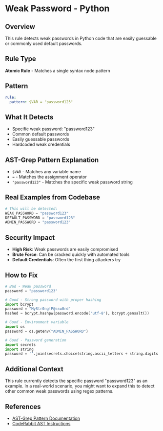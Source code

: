 # Weak Password - Python

## Overview
This rule detects weak passwords in Python code that are easily guessable or commonly used default passwords.

## Rule Type
**Atomic Rule** - Matches a single syntax node pattern

## Pattern
```yaml
rule:
  pattern: $VAR = "password123"
```

## What It Detects
- Specific weak password: "password123"
- Common default passwords
- Easily guessable passwords
- Hardcoded weak credentials

## AST-Grep Pattern Explanation
- `$VAR` - Matches any variable name
- `=` - Matches the assignment operator
- `"password123"` - Matches the specific weak password string

## Real Examples from Codebase
```python
# This will be detected:
WEAK_PASSWORD = "password123"
DEFAULT_PASSWORD = "password123"
ADMIN_PASSWORD = "password123"
```

## Security Impact
- **High Risk**: Weak passwords are easily compromised
- **Brute Force**: Can be cracked quickly with automated tools
- **Default Credentials**: Often the first thing attackers try

## How to Fix
```python
# Bad - Weak password
password = "password123"

# Good - Strong password with proper hashing
import bcrypt
password = "MyStr0ng!P@ssw0rd"
hashed = bcrypt.hashpw(password.encode('utf-8'), bcrypt.gensalt())

# Good - Environment variable
import os
password = os.getenv("ADMIN_PASSWORD")

# Good - Password generation
import secrets
import string
password = ''.join(secrets.choice(string.ascii_letters + string.digits + string.punctuation) for _ in range(16))
```

## Additional Context
This rule currently detects the specific password "password123" as an example. In a real-world scenario, you might want to expand this to detect other common weak passwords using regex patterns.

## References
- [AST-Grep Pattern Documentation](https://ast-grep.github.io/guide/rule-config.html)
- [CodeRabbit AST Instructions](https://docs.coderabbit.ai/guides/review-instructions#abstract-syntax-tree-ast-based-instructions)

